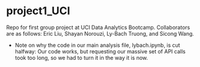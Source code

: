 # project1_UCI
Repo for first group project at UCI Data Analytics Bootcamp.
Collaborators are as follows: 
Eric Liu, Shayan Norouzi, Ly-Bach Truong, and Sicong Wang.

* Note on why the code in our main analysis file, lybach.ipynb, is cut halfway:
Our code works, but requesting our massive set of API calls took too long, so we had to turn it in the way it is now.
